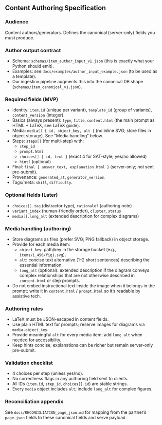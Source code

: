 ## Content Authoring Specification

### Audience
Content authors/generators. Defines the canonical (server-only) fields you must produce.

### Author output contract
- Schema: `schemas/item_author_input_v1.json` (this is exactly what your Python should emit).
- Examples: see `docs/examples/author_input_example.json` (to be used as a template).
- Our ingestion pipeline augments this into the canonical DB shape (`schemas/item_canonical_v1.json`).

### Required fields (MVP)
- Identity: `item.id` (unique per variant), `template_id` (group of variants), `content_version` (integer).
- Basics (always present): `type`, `title`, `content.html` (the main prompt as HTML + LaTeX, see LaTeX guide).
- Media: `media[] { id, object_key, alt }` (no inline SVG; store files in object storage). See "Media handling" below.
- Steps: `steps[]` (for multi-step) with:
  - `step_id`
  - `prompt.html`
  - `choices[] { id, text }` (exact 4 for SAT-style; yes/no allowed)
  - `hint?` (optional)
- Final: `final { answer_text, explanation.html }` (server-only; not sent pre-submit).
- Provenance: `generated_at`, `generator_version`.
- Tags/meta: `skill`, `difficulty`.

### Optional fields (Later)
- `choices[].tag` (distractor type), `rationale?` (authoring note)
- `variant_index` (human-friendly order), `cluster`, `status`
- `media[].long_alt` (extended description for complex diagrams)

### Media handling (authoring)
- Store diagrams as files (prefer SVG; PNG fallback) in object storage.
- Provide for each media item:
  - `object_key`: path/key in the storage bucket (e.g., `items/i_456/fig1.svg`).
  - `alt`: concise text alternative (1–2 short sentences) describing the essential information.
  - `long_alt` (optional): extended description if the diagram conveys complex relationships that are not otherwise described in `content.html` or step prompts.
- Do not embed instructional text inside the image when it belongs in the prompt; write it in `content.html` / `prompt.html` so it’s readable by assistive tech.

### Authoring rules
- LaTeX must be JSON-escaped in content fields.
- Use plain HTML text for prompts; reserve images for diagrams via `media.object_key`.
- Provide meaningful `alt` for every media item; add `long_alt` when needed for accessibility.
- Keep hints concise; explanations can be richer but remain server-only pre-submit.

### Validation checklist
- 4 choices per step (unless yes/no).
- No correctness flags in any authoring field sent to clients.
- All IDs (`item.id`, `step_id`, `choices[].id`) are stable strings.
- Every `media` object includes `alt`; include `long_alt` for complex figures.

### Reconciliation appendix
See `docs/RECONCILIATION_page_json.md` for mapping from the partner’s `page.json` fields to these canonical fields and serve payload.
